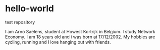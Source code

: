 # hello-world
test repository

I am Arno Saelens, student at Howest Kortrijk in Belgium. I study Network Economy. I am 18 years old and i was born at 17/12/2002. My hobbies are cycling, running and I love hanging out with friends.
